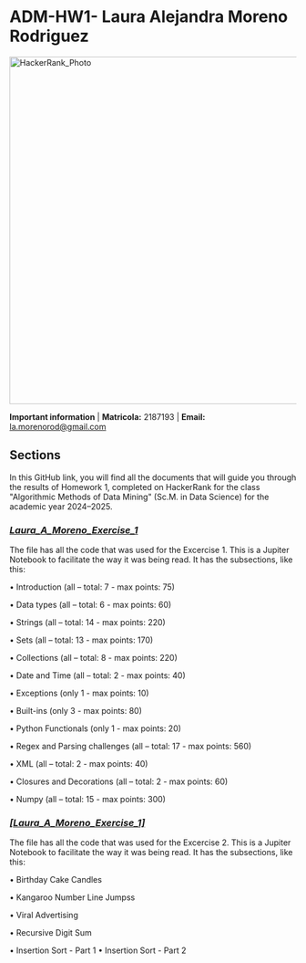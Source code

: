 # **ADM-HW1- Laura Alejandra Moreno Rodriguez**
<img width="609" alt="HackerRank_Photo" src="https://github.com/user-attachments/assets/989ddb60-84cf-48e4-b8e8-6ba7e7856a48">

**Important information**  | **Matricola:** 2187193 | **Email:** la.morenorod@gmail.com


## Sections
In this GitHub link, you will find all the documents that will guide you through the results of Homework 1, completed on HackerRank for the class "Algorithmic Methods of Data Mining" (Sc.M. in Data Science) for the academic year 2024–2025.

### *[Laura_A_Moreno_Exercise_1](https://github.com/lamorenorod/ADM-HW1/blob/main/Laura_A_Moreno_Exercise_1%20(1).ipynb)* 
The file has all the code that was used for the Excercise 1. This is a Jupiter Notebook to facilitate the way it was being read. It has the subsections, like this:

• Introduction (all – total: 7 - max points: 75)

• Data types (all – total: 6 - max points: 60)

• Strings (all – total: 14 - max points: 220)

• Sets (all – total: 13 - max points: 170)

• Collections (all – total: 8 - max points: 220)

• Date and Time (all – total: 2 - max points: 40)

• Exceptions (only 1 - max points: 10)

• Built-ins (only 3 - max points: 80)

• Python Functionals (only 1 - max points: 20)

• Regex and Parsing challenges (all – total: 17 - max points: 560)

• XML (all – total: 2 - max points: 40)

• Closures and Decorations (all – total: 2 - max points: 60)

• Numpy (all – total: 15 - max points: 300)

### [*[Laura_A_Moreno_Exercise_1]* ](https://github.com/lamorenorod/ADM-HW1/blob/main/Laura_A_Moreno_Exercise_2.ipynb)
The file has all the code that was used for the Excercise 2. This is a Jupiter Notebook to facilitate the way it was being read. It has the subsections, like this:

• Birthday Cake Candles

• Kangaroo Number Line Jumpss

• Viral Advertising

• Recursive Digit Sum

• Insertion Sort - Part 1
• Insertion Sort - Part 2
